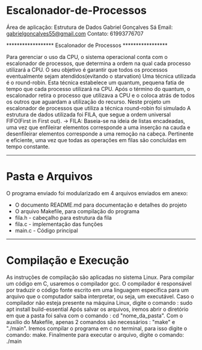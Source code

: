 # Escalonador-de-Processos

Área de aplicação: Estrutura de Dados 
Gabriel Gonçalves Sá 
Email: gabrielgoncalves55@gmail.com 
Contato: 61993776707 

******************      Escalonador de Processos       ***************** 

Para gerenciar o uso da CPU, o sistema operacional conta com o escalonador de processos, que determina a ordem na qual cada processo utilizará a CPU. O seu objetivo é garantir que todos os processos eventualmente sejam atendidos(evitando o starvation) 
Uma técnica utilizada é o round-robin. Esta técnica estabelece um quantum, pequena fatia de tempo que cada processo utilizará na CPU. Após o término do quantum, o escalonador retira o processo que utilizava a CPU e o coloca atrás de todos os outros que aguardam a utilização do recurso. Neste projeto um escalonador de processos que utiliza a técnica round-robin foi simulado 
A estrutura de dados utilizada foi FILA, que segue a ordem universal FIFO(First in First out). 
-> FILA: 
 Baseia-se na ideia de listas encadeadas, uma vez que enfileirar elementos corresponde a uma inserção na cauda e desenfileirar elementos corresponde a uma remoção na cabeça.
 Pertinente e eficiente, uma vez que todas as operações em filas são concluídas em tempo constante.
 
 ******************************************************************************************** 
# Pasta e Arquivos 
O programa enviado foi modularizado em 4 arquivos enviados em anexo: 
- O documento README.md para documentação e detalhes do projeto 
- O arquivo Makefile, para compilação do programa
- fila.h    - cabeçalho para estrutura da fila
- fila.c    - implementação das funções
- main.c   - Código principal

************************************************************* 
# Compilação e Execução 
As instruções de compilação são aplicadas no sistema Linux. 
Para compilar um código em C, usaremos o compilador gcc. O compilador é responsável por traduzir o código fonte escrito em uma linguagem específica para um arquivo que o computador saiba interpretar, ou seja, um executável. 
Caso o compilador não esteja presente na máquina Linux, digite o comando :
sudo apt install build-essential
Após salvar os arquivos, iremos abrir o diretório em que a pasta foi salva com o comando : cd "nome_da_pasta". 
Com o auxílio do Makefile, apenas 2 comandos são necessários : "make" e "./main". Iremos compilar o programa em c no terminal, para isso digite o comando: make. Finalmente para executar o arquivo, digite o comando: ./main
